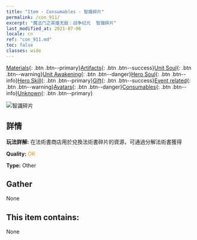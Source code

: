 ```yaml
---
title: "Item - Consumables - 智識碎片"
permalink: /con_911/
excerpt: "魔法门之英雄无敌：战争纪元  智識碎片"
last_modified_at: 2021-07-06
locale: cn
ref: "con_911.md"
toc: false
classes: wide
---
```

 [Materials](/ItemsCN/){: .btn .btn--primary}[Artifacts](/ItemsCN/Artifacts/){: .btn .btn--success}[Unit Soul](/ItemsCN/UnitSoul/){: .btn .btn--warning}[Unit Awakening](/ItemsCN/UnitAwakening/){: .btn .btn--danger}[Hero Soul](/ItemsCN/HeroSoul/){: .btn .btn--info}[Hero Skill](/ItemsCN/HeroSkill/){: .btn .btn--primary}[Gift](/ItemsCN/Gift/){: .btn .btn--success}[Event related](/ItemsCN/Events/){: .btn .btn--warning}[Avatars](/ItemsCN/Avatars/){: .btn .btn--danger}[Consumables](/ItemsCN/Consumables/){: .btn .btn--info}[Unknown](/ItemsCN/Unknown/){: .btn .btn--primary}

 ![智識碎片](/images/t/i_40004.png)

## 詳情
 **玩法詳解:** 在法術書商店用於兌換法術書碎片的資源，可通過分解法術書獲得

 **Quality:** <span style="color: #FF8C00">OK</span>

 **Type:** Other

## Gather

  None

## This item contains:

  None

